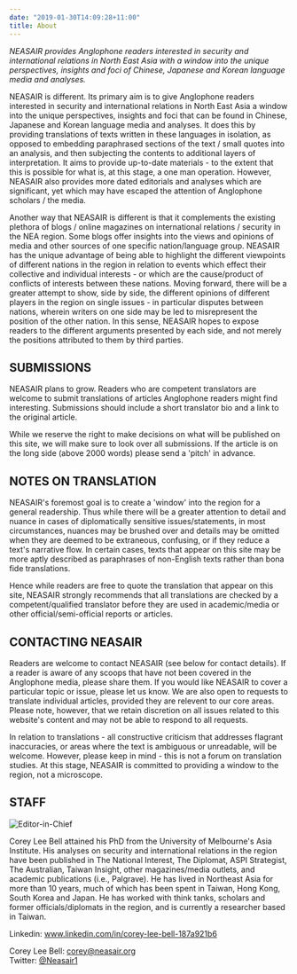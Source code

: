 ```yaml
---
date: "2019-01-30T14:09:28+11:00"
title: About
---
```


*NEASAIR provides Anglophone readers interested in security and international relations in North East Asia with a window into the unique perspectives, insights and foci of Chinese, Japanese and Korean language media and analyses.*

NEASAIR is different. Its primary aim is to give Anglophone readers interested in security and international relations in North East Asia a window into the unique perspectives, insights and foci that can be found in Chinese, Japanese and Korean language media and analyses. It does this by providing translations of texts written in these languages in isolation, as opposed to embedding paraphrased sections of the text / small quotes into an analysis, and then subjecting the contents to additional layers of interpretation. It aims to provide up-to-date materials - to the extent that this is possible for what is, at this stage, a one man operation. However, NEASAIR also provides more dated editorials and analyses which are significant, yet which may have escaped the attention of Anglophone scholars / the media. 

Another way that NEASAIR is different is that it complements the existing plethora of blogs / online magazines on international relations / security in the NEA region. Some blogs offer insights into the views and opinions of media and other sources of one specific nation/language group. NEASAIR has the unique advantage of being able to highlight the different viewpoints of different nations in the region in relation to events which effect their collective and individual interests - or which are the cause/product of conflicts of interests between these nations.  Moving forward, there will be a greater attempt to show, side by side, the different opinions of different players in the region on single issues - in particular disputes between nations, wherein writers on one side may be led to misrepresent the position of the other nation. In this sense, NEASAIR hopes to expose readers to the different arguments presented by each side, and not merely the positions attributed to them by third parties.

## SUBMISSIONS

NEASAIR plans to grow. Readers who are competent translators are welcome to submit translations of articles Anglophone readers might find interesting. Submissions should include a short translator bio and a link to the original article.  

While we reserve the right to make decisions on what will be published on this site, we will make sure to look over all submissions. If the article is on the long side (above 2000 words) please send a 'pitch' in advance.

## NOTES ON TRANSLATION

NEASAIR's foremost goal is to create a 'window' into the region for a general readership. Thus while there will be a greater attention to detail and nuance in cases of diplomatically sensitive issues/statements, in most circumstances, nuances may be brushed over and details may be omitted when they are deemed to be extraneous, confusing, or if they reduce a text's narrative flow. In certain cases, texts that appear on this site may be more aptly described as paraphrases of non-English texts rather than bona fide translations. 

Hence while readers are free to quote the translation that appear on this site, NEASAIR strongly recommends that all translations are checked by a competent/qualified translator before they are used in academic/media or other official/semi-official reports or articles.

## CONTACTING NEASAIR 

Readers are welcome to contact NEASAIR (see below for contact details). If a reader is aware of any scoops that have not been covered in the Anglophone media, please share them. If you would like NEASAIR to cover a particular topic or issue, please let us know. We are also open to requests to translate individual articles, provided they are relevent to our core areas. Please note, however, that we retain discretion on all issues related to this website's content and may not be able to respond to all requests.

In relation to translations - all constructive criticism that addresses flagrant inaccuracies, or areas where the text is ambiguous or unreadable, will be welcome. However, please keep in mind - this is not a forum on translation studies. At this stage, NEASAIR is committed to providing a window to the region, not a microscope.

## STAFF

![Editor-in-Chief](/img/corey_bell.webp "Editor in Chief")  

Corey Lee Bell attained his PhD from the University of Melbourne's Asia Institute. His analyses on security and international relations in the region have been published in The National Interest, The Diplomat, ASPI Strategist, The Australian, Taiwan Insight, other magazines/media outlets, and academic publications (i.e., Palgrave). He has lived in Northeast Asia for more than 10 years, much of which has been spent in Taiwan, Hong Kong, South Korea and Japan. He has worked with think tanks, scholars and former officials/diplomats in the region, and is currently a researcher based in Taiwan.  

Linkedin: www.linkedin.com/in/corey-lee-bell-187a921b6   

Corey Lee Bell: <corey@neasair.org>  
Twitter: [@Neasair1](https://twitter.com/Neasair1)
